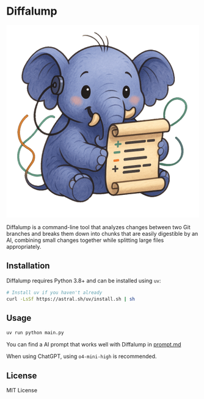 # Diffalump

![Diffalump Logo](Diffalump.png)

Diffalump is a command-line tool that analyzes changes between
two Git branches and breaks them down into chunks that are easily
digestible by an AI, combining small changes together while
splitting large files appropriately.

## Installation

Diffalump requires Python 3.8+ and can be installed using `uv`:

```bash
# Install uv if you haven't already
curl -LsSf https://astral.sh/uv/install.sh | sh
```

## Usage

```bash
uv run python main.py
```

You can find a AI prompt that works well with Diffalump in [prompt.md](prompt.md)

When using ChatGPT, using `o4-mini-high` is recommended.

## License

MIT License
